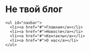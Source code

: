 # Не твой блог
<!DOCTYPE html>
<html>
  <head>
    <meta charset="utf-8">
    <title>лето</title>
    <style>
      #navbar {
        margin: 0;
        padding: 0;
        list-style-type: none;
        border-radius: 15px 15px;
        width: 1300px;
        text-align: center;
        background-color: #4C002F;
      }
      #navbar li {display: inline;}
      #navbar a {
        color: #85002F;
        padding: 5px 15px;
        text-decoration: none;
        font-weight: bold;
        display: inline-block;
        width: 100px;
      }
      #navbar a:hover {
        border-radius: 15px 15px;
        background-color: #85002F;
      }
    </style>
  </head>
 
  <body>
  
    <ul id="navbar">
      <li><a href="#">Главная</a></li>
      <li><a href="#">Новости</a></li>
      <li><a href="#">Контакты</a></li>
      <li><a href="#">О нас</a></li>
    </ul>
 
  </body>
</html>







